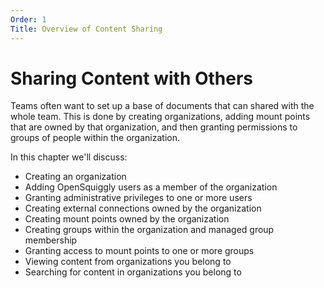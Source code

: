 ```yaml
---
Order: 1
Title: Overview of Content Sharing
---
```

# Sharing Content with Others

Teams often want to set up a base of documents that can shared with the whole team.
This is done by creating organizations, adding mount points that are owned by that
organization, and then granting permissions to groups of people within the organization.

In this chapter we'll discuss:

* Creating an organization
* Adding OpenSquiggly users as a member of the organization
* Granting administrative privileges to one or more users
* Creating external connections owned by the organization
* Creating mount points owned by the organization
* Creating groups within the organization and managed group membership
* Granting access to mount points to one or more groups
* Viewing content from organizations you belong to
* Searching for content in organizations you belong to
